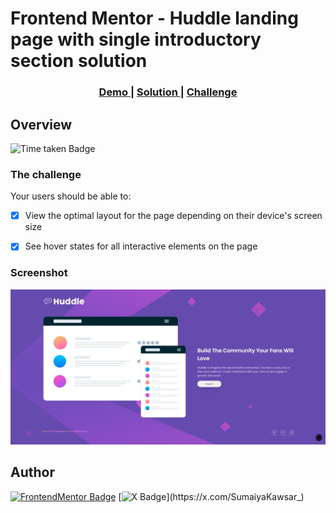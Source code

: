 # Frontend Mentor - Huddle landing page with single introductory section solution

<div align="center">
  <h3>
    <a href="https://sumaiyakawsar.github.io/frontend-mentor-challenges-using-react/#/project43">
      Demo
    </a>
    <span> | </span>
    <a href="https://github.com/sumaiyakawsar/frontend-mentor-challenges-using-react/tree/main/src/pages/43-huddle-landing-page">
      Solution
    </a>
    <span> | </span>
    <a href="https://www.frontendmentor.io/challenges/huddle-landing-page-with-a-single-introductory-section-B_2Wvxgi0">
      Challenge
    </a>
  </h3>
</div>
 

 

## Overview
 ![Time taken Badge](https://img.shields.io/badge/Time_Taken-45m-6abecd?style=plastic) 

### The challenge

Your users should be able to:

- [x] View the optimal layout for the page depending on their device's screen size
- [x] See hover states for all interactive elements on the page


### Screenshot

![Screenshot](../homepage/images/project43-huddle-landing-page.webp)


## Author

[![FrontendMentor Badge](https://img.shields.io/badge/-_SumaiyaKawsar_-3F54A3?style=plastic&labelColor=3F54A3&logo=frontend-mentor&logoColor=white&link=https://www.frontendmentor.io/profile/sumaiyakawsar)](https://www.frontendmentor.io/profile/sumaiyakawsar) [![X Badge](https://img.shields.io/badge/-_SumaiyaKawsar_-black?style=plastic&labelColor=black&logo=X&logoColor=white&link=https://x.com/SumaiyaKawsar_)](https://x.com/SumaiyaKawsar_)